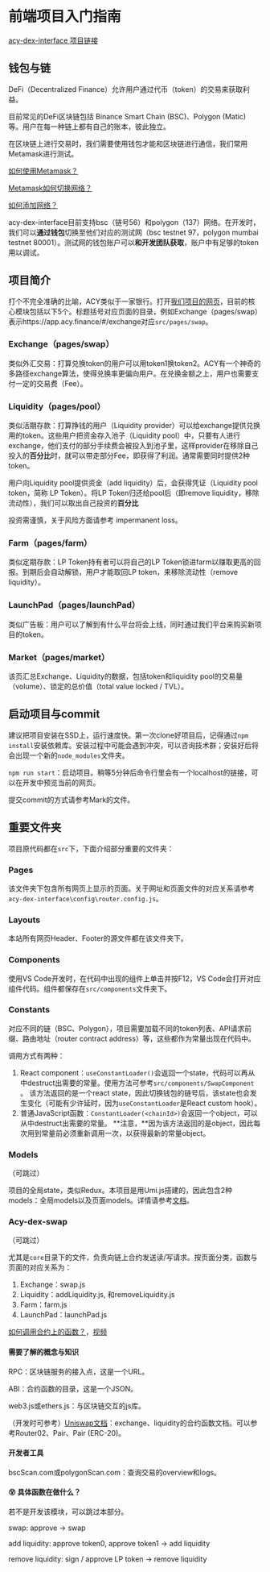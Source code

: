 # 前端项目入门指南

[acy-dex-interface 项目链接](https://github.com/ACY-Labs/acy-dex-interface)

## 钱包与链

DeFi（Decentralized Finance）允许用户通过代币（token）的交易来获取利益。

目前常见的DeFi区块链包括 Binance Smart Chain (BSC)、Polygon (Matic) 等。用户在每一种链上都有自己的账本，彼此独立。

在区块链上进行交易时，我们需要使用钱包才能和区块链进行通信，我们常用Metamask进行测试。

[如何使用Metamask？](https://www.youtube.com/watch?v=yWfZnjkhhhg)

[Metamask如何切换网络？](https://autofarm.gitbook.io/autofarm-network/how-tos/defi-beginners-guide/switching-networks-on-metamask)

[如何添加网络？](https://metamask.zendesk.com/hc/en-us/articles/360058992772-Add-a-network-using-Chainlist-Extension-or-Mobile-)

acy-dex-interface目前支持bsc（链号56）和polygon（137）网络。在开发时，我们可以**通过钱包**切换至他们对应的测试网（bsc testnet 97，polygon mumbai testnet 80001）。测试网的钱包账户可以**和开发团队获取**，账户中有足够的token用以调试。

## 项目简介

打个不完全准确的比喻，ACY类似于一家银行。打开[我们项目的网页](https://app.acy.finance/)，目前的核心模块包括以下5个。标题括号对应页面的目录，例如Exchange（pages/swap）表示https://app.acy.finance/#/exchange对应`src/pages/swap`。

### Exchange（pages/swap）

类似外汇交易：打算兑换token的用户可以用token1换token2。ACY有一个神奇的多路径exchange算法，使得兑换率更偏向用户。在兑换金额之上，用户也需要支付一定的交易费（Fee）。

### Liquidity（pages/pool）

类似活期存款：打算挣钱的用户（Liquidity provider）可以给exchange提供兑换用的token。这些用户把资金存入池子（Liquidity pool）中，只要有人进行exchange，他们支付的部分手续费会被投入到池子里，这样provider在移除自己投入的**百分比**时，就可以带走部分Fee，即获得了利润。通常需要同时提供2种token。

用户向Liquidity pool提供资金（add liquidity）后，会获得凭证（Liquidity pool token，简称 LP Token）。将LP Token归还给pool后（即remove liquidity，移除流动性），我们可以取出自己投资的**百分比**

投资需谨慎，关于风险方面请参考 impermanent loss。

### Farm（pages/farm）

类似定期存款：LP Token持有者可以将自己的LP Token锁进farm以赚取更高的回报。到期后会自动解锁，用户才能取回LP token，来移除流动性（remove liquidity）。

### LaunchPad（pages/launchPad）

类似广告板：用户可以了解到有什么平台将会上线，同时通过我们平台来购买新项目的token。

### Market（pages/market）

该页汇总Exchange、Liquidity的数据，包括token和liquidity pool的交易量（volume）、锁定的总价值（total value locked / TVL）。

## 启动项目与commit

建议把项目安装在SSD上，运行速度快。第一次clone好项目后，记得通过`npm install`安装依赖库。安装过程中可能会遇到冲突，可以咨询技术群；安装好后将会出现一个新的`node_modules`文件夹。

`npm run start`：启动项目。稍等5分钟后命令行里会有一个localhost的链接，可以在开发中预览当前的网页。

提交commit的方式请参考Mark的文件。

## 重要文件夹

项目原代码都在`src`下，下面介绍部分重要的文件夹：

### Pages

该文件夹下包含所有网页上显示的页面。关于网址和页面文件的对应关系请参考`acy-dex-interface\config\router.config.js`。

### Layouts

本站所有网页Header、Footer的源文件都在该文件夹下。

### Components

使用VS Code开发时，在代码中出现的组件上单击并按F12，VS Code会打开对应组件代码。组件都保存在`src/components`文件夹下。

### Constants

对应不同的链（BSC、Polygon），项目需要加载不同的token列表、API请求前缀、路由地址（router contract address）等，这些都作为常量出现在代码中。

调用方式有两种：

1. React component：`useConstantLoader()`会返回一个state，代码可以再从中destruct出需要的常量。使用方法可参考`src/components/SwapComponent` 。
   该方法返回的是一个react state，因此切换钱包的链号后，该state也会发生变化（可能有少许延时，因为`useConstantLoader`是React custom hook）。
2. 普通JavaScript函数：`ConstantLoader(<chainId>)`会返回一个object，可以从中destruct出需要的常量。
   **注意，**因为该方法返回的是object，因此每次用到常量前必须重新调用一次，以获得最新的常量object。

### Models

（可跳过）

项目的全局state，类似Redux。本项目是用Umi.js搭建的，因此包含2种models：全局models以及页面models。详情请参考[文档](https://v2.umijs.org/zh/guide/with-dva.html#model-%E6%B3%A8%E5%86%8C)。

### Acy-dex-swap

（可跳过）

尤其是`core`目录下的文件，负责向链上合约发送读/写请求。按页面分类，函数与页面的对应关系为：

1. Exchange：swap.js
2. Liquidity：addLiquidity.js, 和removeLiquidity.js
3. Farm：farm.js
4. LaunchPad：launchPad.js

[如何调用合约上的函数？](https://ethereum.stackexchange.com/questions/79510/how-to-call-function-from-smartcontract)，[视频](https://www.youtube.com/watch?v=4cPEGO4NAao)

#### 需要了解的概念与知识

RPC：区块链服务的接入点，这是一个URL。

ABI：合约函数的目录，这是一个JSON。

web3.js或ethers.js：与区块链交互的js库。

（开发时可参考）[Uniswap文档](https://docs.uniswap.org/protocol/V2/reference/smart-contracts/router-02)：exchange、liquidity的合约函数文档。可以参考Router02、Pair、Pair (ERC-20)。

#### 开发者工具

bscScan.com或polygonScan.com：查询交易的overview和logs。

#### 😵 具体函数在做什么？

若不是开发该模块，可以跳过本部分。

swap: approve -> swap

add liquidity: approve token0, approve token1 -> add liquidity

remove liquidity: sign / approve LP token -> remove liquidity



